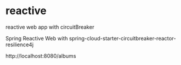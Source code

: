 # reactive
reactive web app with circuitBreaker

Spring Reactive Web with spring-cloud-starter-circuitbreaker-reactor-resilience4j


http://localhost:8080/albums
